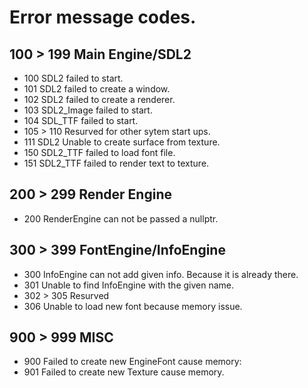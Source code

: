 # Error message codes.

## 100 > 199 Main Engine/SDL2

* 100 SDL2 failed to start.
* 101 SDL2 failed to create a window.
* 102 SDL2 failed to create a renderer.
* 103 SDL2_Image failed to start.
* 104 SDL_TTF failed to start.
* 105 > 110 Resurved for other sytem start ups.
* 111 SDL2 Unable to create surface from texture.
* 150 SDL2_TTF failed to load font file.
* 151 SDL2_TTF failed to render text to texture.

## 200 > 299 Render Engine
* 200 RenderEngine can not be passed a nullptr.

## 300 > 399 FontEngine/InfoEngine
* 300 InfoEngine can not add given info. Because it is already there.
* 301 Unable to find InfoEngine with the given name.
* 302 > 305 Resurved
* 306 Unable to load new font because memory issue.

## 900 > 999 MISC

* 900 Failed to create new EngineFont cause memory:
* 901 Failed to create new Texture cause memory.
